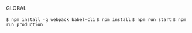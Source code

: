 GLOBAL

`$ npm install -g webpack babel-cli`
`$ npm install`
`$ npm run start`
`$ npm run production`
